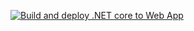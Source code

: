 [![Build and deploy .NET core to Web App](https://github.com/onadebi/onaxsysapp/actions/workflows/onaxapp-deploy.yaml/badge.svg)](https://github.com/onadebi/onaxsysapp/actions/workflows/onaxapp-deploy.yaml)